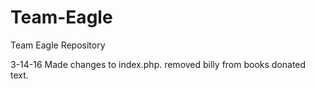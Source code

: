 # Team-Eagle
Team Eagle Repository

3-14-16
Made changes to index.php. removed billy from books donated text.

